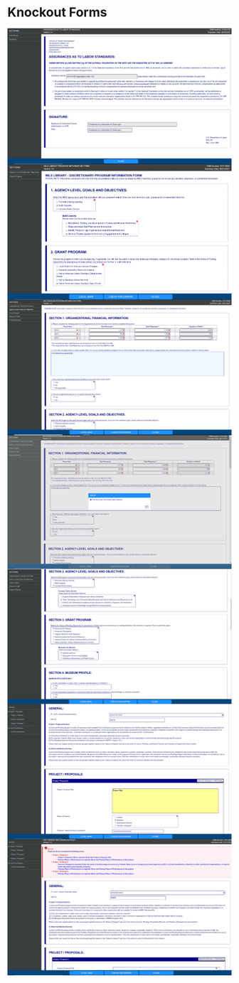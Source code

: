 # Knockout Forms
<img src="Web Development/HTML and CSS Samples/Knockout Forms/AssurancestoLaborStandards.PNG"
     alt="Sample form 1"
     style="float: left; margin-right: 10px;" />
     <br>    <br>
 <img src="Web Development/HTML and CSS Samples/Knockout Forms/IMLSLibrary.PNG"
     alt="Sample form 1"
     style="float: left; margin-right: 10px;" />
     <br>     <br>
 <img src="Web Development/HTML and CSS Samples/Knockout Forms/IMLSMuseum1.PNG"
     alt="Sample form 1"
     style="float: left; margin-right: 10px;" />
     <br>     <br>
 <img src="Web Development/HTML and CSS Samples/Knockout Forms/IMLSMuseum2.PNG"
     alt="Sample form 1"
     style="float: left; margin-right: 10px;" />
     <br>     <br>
 <img src="Web Development/HTML and CSS Samples/Knockout Forms/IMLSMuseum3.PNG"
     alt="Sample form 1"
     style="float: left; margin-right: 10px;" />
     <br>     <br>
 <img src="Web Development/HTML and CSS Samples/Knockout Forms/NSFCPS.PNG"
     alt="Sample form 1"
     style="float: left; margin-right: 10px;" />
     <br>     <br>
 <img src="Web Development/HTML and CSS Samples/Knockout Forms/NSFCPS2.PNG"
     alt="Sample form 1"
     style="float: left; margin-right: 10px;" />
     <br>
